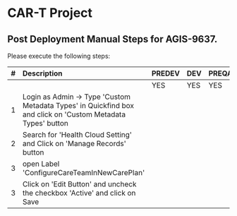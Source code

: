 # CAR-T Project 

## Post Deployment Manual Steps for AGIS-9637.

Please execute the following steps:

| # | Description | PREDEV | DEV | PREQA | SIT | UAT | PREPROD | PRODUCTION |   
|---:|:---|:---|:---|:---|:---|:---|:---|:---|  
|	|	|YES|YES|YES|YES|YES|YES|YES| 
|1|Login as Admin -> Type 'Custom Metadata Types' in Quickfind box and click on 'Custom Metadata Types' button | | | | | | | |
|2|Search for 'Health Cloud Setting' and Click on 'Manage Records' button | | | | | | | |
|3|open Label 'ConfigureCareTeamInNewCarePlan' | | | | | | | |
|3|Click on 'Edit Button' and uncheck the checkbox 'Active' and click on Save| | | | | | | |
